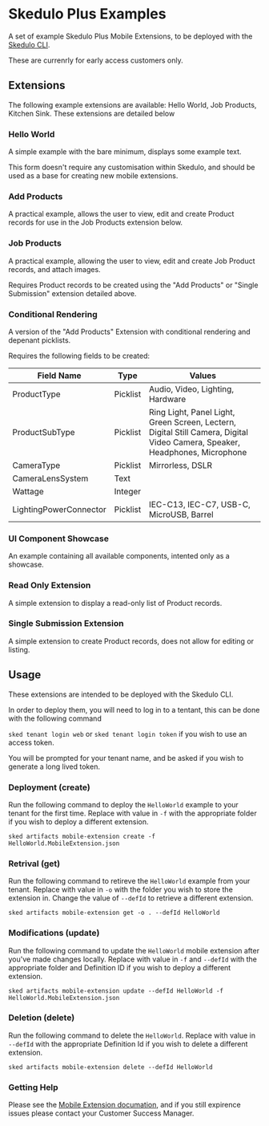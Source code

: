# Skedulo Plus Examples

A set of example Skedulo Plus Mobile Extensions, to be deployed with the [Skedulo CLI](#Usage). 

These are currenrly for early access customers only.

## Extensions

The following example extensions are available: Hello World, Job Products, Kitchen Sink. These extensions are detailed below

### Hello World

A simple example with the bare minimum, displays some example text.

This form doesn't require any customisation within Skedulo, and should be used as a base for creating new mobile extensions.

### Add Products

A practical example, allows the user to view, edit and create Product records for use in the Job Products extension below. 

### Job Products

A practical example, allowing the user to view, edit and create Job Product records, and attach images.

Requires Product records to be created using the "Add Products" or "Single Submission" extension detailed above.

### Conditional Rendering

A version of the "Add Products" Extension with conditional rendering and depenant picklists. 

Requires the following fields to be created:

| Field Name | Type | Values |
|------------|-----|---------|
| ProductType | Picklist | Audio, Video, Lighting, Hardware |
| ProductSubType | Picklist | Ring Light, Panel Light, Green Screen, Lectern, Digital Still Camera, Digital Video Camera, Speaker, Headphones, Microphone |
| CameraType | Picklist | Mirrorless, DSLR |
| CameraLensSystem | Text | |
| Wattage | Integer | |
| LightingPowerConnector | Picklist | IEC-C13, IEC-C7, USB-C, MicroUSB, Barrel |

### UI Component Showcase

An example containing all available components, intented only as a showcase.

### Read Only Extension

A simple extension to display a read-only list of Product records. 

### Single Submission Extension

A simple extension to create Product records, does not allow for editing or listing.


## Usage

These extensions are intended to be deployed with the Skedulo CLI.

In order to deploy them, you will need to log in to a tentant, this can be done with the following command

`sked tenant login web` or `sked tenant login token` if you wish to use an access token.

You will be prompted for your tenant name, and be asked if you wish to generate a long lived token.

### Deployment (create)

Run the following command to deploy the `HelloWorld` example to your tenant for the first time. Replace with value in `-f` with the appropriate folder if you wish to deploy a different extension.

`sked artifacts mobile-extension create -f HelloWorld.MobileExtension.json`

### Retrival (get)

Run the following command to retireve the `HelloWorld` example from your tenant. Replace with value in `-o` with the folder you wish to store the extension in. Change the value of `--defId` to retrieve a different extension.

`sked artifacts mobile-extension get -o . --defId HelloWorld`

### Modifications (update)

Run the following command to update the `HelloWorld` mobile extension after you've made changes locally. Replace with value in `-f` and `--defId` with the appropriate folder and Definition ID if you wish to deploy a different extension.

`sked artifacts mobile-extension update --defId HelloWorld -f HelloWorld.MobileExtension.json`

### Deletion (delete)

Run the following command to delete the `HelloWorld`. Replace with value in `--defId` with the appropriate Definition Id if you wish to delete a different extension.

`sked artifacts mobile-extension delete --defId HelloWorld`

### Getting Help

Please see the [Mobile Extension documation](https://mex-beta.docs.skedulo.com/developer-guides/customize-and-extend-mobile/skedulo-plus-extensions/mex-intro/), and if you still expirence issues please contact your Customer Success Manager.

